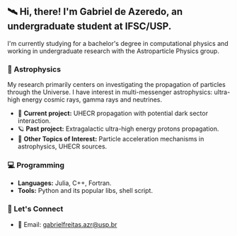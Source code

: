 ## 🛰️ Hi, there! I'm Gabriel de Azeredo, an undergraduate student at IFSC/USP.

I'm currently studying for a bachelor's degree in computational physics and working in undergraduate research with the Astroparticle Physics group. 

### 🌌 Astrophysics

My research primarily centers on investigating the propagation of particles through the Universe. I have interest in multi-messenger astrophysics: ultra-high energy cosmic rays, gamma rays and neutrines.

- 🔭 **Current project:** UHECR propagation with potential dark sector interaction.
- 🪐 **Past project:** Extragalactic ultra-high energy protons propagation.
- 🚀 **Other Topics of Interest:** Particle acceleration mechanisms in astrophysics, UHECR sources.

### 💻 Programming

- **Languages:** Julia, C++, Fortran.
- **Tools:** Python and its popular libs, shell script.

### 📡 Let's Connect

- 📧 Email: gabrielfreitas.azr@usp.br
